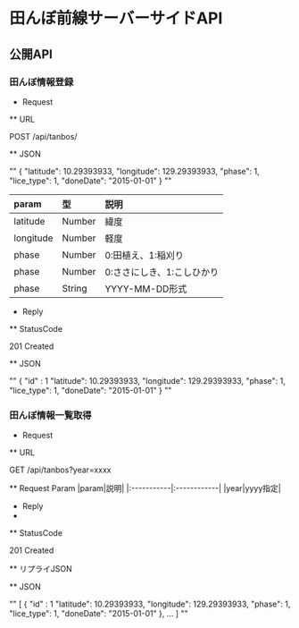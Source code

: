# 田んぼ前線サーバーサイドAPI

## 公開API

### 田んぼ情報登録

* Request

** URL

POST /api/tanbos/

** JSON

""
{
"latitude": 10.29393933,
"longitude": 129.29393933,
"phase": 1,
"lice_type": 1,
"doneDate": "2015-01-01"
}
""

|param|型|説明|
|:-----------|:------------|:------------|
|latitude|Number|緯度|
|longitude|Number|軽度|
|phase|Number|0:田植え、1:稲刈り|
|phase|Number|0:ささにしき、1:こしひかり|
|phase|String|YYYY-MM-DD形式|

* Reply

** StatusCode

201 Created

** JSON

""
{
"id" : 1
"latitude": 10.29393933,
"longitude": 129.29393933,
"phase": 1,
"lice_type": 1,
"doneDate": "2015-01-01"
}
""

### 田んぼ情報一覧取得

* Request

** URL

GET /api/tanbos?year=xxxx

** Request Param
|param|説明|
|:-----------|:------------|
|year|yyyy指定|

* Reply
* 
** StatusCode

201 Created

** リプライJSON

** JSON

""
[
{
"id" : 1
"latitude": 10.29393933,
"longitude": 129.29393933,
"phase": 1,
"lice_type": 1,
"doneDate": "2015-01-01"
},
...
]
""
